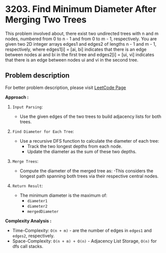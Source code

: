 # 3203. Find Minimum Diameter After Merging Two Trees

This problem involved about, there exist two undirected trees with n and m nodes, numbered from 0 to n - 1 and from 0 to m - 1, respectively. You are given two 2D integer arrays edges1 and edges2 of lengths n - 1 and m - 1, respectively, where edges1[i] = [ai, bi] indicates that there is an edge between nodes ai and bi in the first tree and edges2[i] = [ui, vi] indicates that there is an edge between nodes ui and vi in the second tree.

## Problem description

For better problem description, please visit [LeetCode Page](https://leetcode.com/problems/find-minimum-diameter-after-merging-two-trees/description/)

**Approach :**<br/>

1. `Input Parsing`:

    - Use the given edges of the two trees to build adjacency lists for both trees.

2. `Find Diameter for Each Tree`:

    - Use a recursive DFS function to calculate the diameter of each tree:
        - Track the two longest depths from each node.
        - Update the diameter as the sum of these two depths.

3. `Merge Trees`:

    - Compute the diameter of the merged tree as:
      -This considers the longest path spanning both trees via their respective central nodes.

4. `Return Result`:
    - The minimum diameter is the maximum of:
        - `diameter1`
        - `diameter2`
        - `mergedDiameter`

**Complexity Analysis :**<br/>

-   Time-Complexity: `O(n + m)` - are the number of edges in `edges1` and `edges2`, respectively.
-   Space-Complexity: `O(n + m) + O(n)` - Adjacency List Storage, `O(n)` for dfs call stacks.
